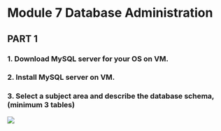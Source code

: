 # Module 7 Database Administration
## PART 1
### 1. Download MySQL server for your OS on VM. 
### 2. Install MySQL server on VM. 
### 3. Select a subject area and describe the database schema, (minimum 3 tables)
![](Images/6.1.png)
